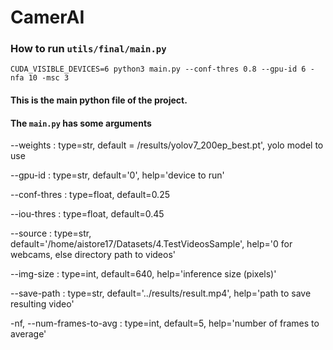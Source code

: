 # CamerAI
### How to run `utils/final/main.py` 
    CUDA_VISIBLE_DEVICES=6 python3 main.py --conf-thres 0.8 --gpu-id 6 -nfa 10 -msc 3
#### This is the main python file of the project. 
#### The `main.py` has some arguments 

--weights : type=str, default = /results/yolov7_200ep_best.pt', yolo model to use

--gpu-id : type=str, default='0', help='device to run'

--conf-thres : type=float, default=0.25

--iou-thres : type=float, default=0.45

--source : type=str, default='/home/aistore17/Datasets/4.TestVideosSample', help='0 for webcams, else directory path to videos'

--img-size : type=int, default=640, help='inference size (pixels)'

--save-path : type=str, default='../results/result.mp4', help='path to save resulting video'

-nf, --num-frames-to-avg : type=int, default=5, help='number of frames to average'
